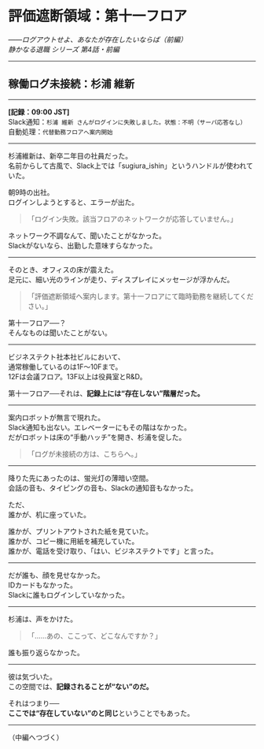 # 評価遮断領域：第十一フロア  
_――ログアウトせよ、あなたが存在したいならば（前編）_  
*静かなる退職 シリーズ 第4話・前編*

---

## 稼働ログ未接続：杉浦 維新

---

**[記録：09:00 JST]**  
Slack通知：`杉浦 維新 さんがログインに失敗しました。状態：不明（サーバ応答なし）`  
自動処理：`代替勤務フロアへ案内開始`  

---

杉浦維新は、新卒二年目の社員だった。  
名前からして古風で、Slack上では「sugiura_ishin」というハンドルが使われていた。

朝9時の出社。  
ログインしようとすると、エラーが出た。

> 「ログイン失敗。該当フロアのネットワークが応答していません。」

ネットワーク不調なんて、聞いたことがなかった。  
Slackがないなら、出勤した意味すらなかった。

---

そのとき、オフィスの床が震えた。  
足元に、細い光のラインが走り、ディスプレイにメッセージが浮かんだ。

> 「評価遮断領域へ案内します。第十一フロアにて臨時勤務を継続してください。」

第十一フロア──？  
そんなものは聞いたことがない。

---

ビジネステクト社本社ビルにおいて、  
通常稼働しているのは1F〜10Fまで。  
12Fは会議フロア。13F以上は役員室とR&D。

第十一フロア──それは、**記録上には“存在しない”階層だった。**

---

案内ロボットが無言で現れた。  
Slack通知も出ない。エレベーターにもその階はなかった。  
だがロボットは床の“手動ハッチ”を開き、杉浦を促した。

> 「ログが未接続の方は、こちらへ。」

---

降りた先にあったのは、蛍光灯の薄暗い空間。  
会話の音も、タイピングの音も、Slackの通知音もなかった。

ただ、  
誰かが、机に座っていた。

誰かが、プリントアウトされた紙を見ていた。  
誰かが、コピー機に用紙を補充していた。  
誰かが、電話を受け取り、「はい、ビジネステクトです」と言った。

---

だが誰も、顔を見せなかった。  
IDカードもなかった。  
Slackに誰もログインしていなかった。

---

杉浦は、声をかけた。

> 「……あの、ここって、どこなんですか？」

誰も振り返らなかった。

---

彼は気づいた。  
この空間では、**記録されることが“ない”のだ。**

それはつまり──  
**ここでは“存在していない”のと同じ**ということでもあった。

---

（中編へつづく）
